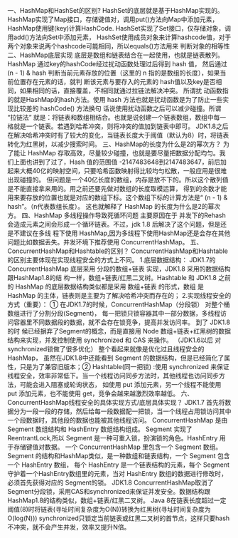 一、HashMap和HashSet的区别?
HashSet的底层就是基于HashMap实现的。HashMap实现了Map接口，存储键值对，调用put()方法向Map中添加元素，
HashMap使用键(key)计算HashCode. HashSet实现了Set接口，仅存储对象，调用add()方法向Set中添加元素，
HashSet使用成员对象来计算hashcode值，对于两个对象来说两个hashcode可能相同，所以equals()方法用来
判断对象的相等性
二、HashMap底层实现
底层是数组和链表结合在一起使用，也就是链表散列。HashMap 通过key的hashCode经过扰动函数处理过后得到 hash 值，
然后通过 (n - 1) & hash 判断当前元素存放的位置（这里的 n 指的是数组的长度），如果当前位置存在元素的话，就判
断该元素与要存入的元素的 hash值以及key是否相同，如果相同的话，直接覆盖，不相同就通过拉链法解决冲突。  所谓扰
动函数指的就是HashMap的hash方法。使用 hash 方法也就是扰动函数是为了防止一些实现比较差的 hashCode() 方法换句
话说使用扰动函数之后可以减少碰撞。所谓 “拉链法” 就是：将链表和数组相结合。也就是说创建一个链表数组，数组中每一
格就是一个链表。若遇到哈希冲突，则将冲突的值加到链表中即可。
 JDK1.8之后在解决哈希冲突时有了较大的变化，当链表长度大于阈值（默认为8）时，将链表转化为红黑树，以减少搜索时间。
 三、HashMap的长度为什么是2的幂次方？
 为了能让 HashMap 存取高效，尽量较少碰撞，也就是要尽量把数据分配均匀。我们上面也讲到了过了，Hash 值的范围值
 -2147483648到2147483647，前后加起来大概40亿的映射空间，只要哈希函数映射得比较均匀松散，一般应用是很难出现碰撞的。
 但问题是一个40亿长度的数组，内存是放不下的。所以这个散列值是不能直接拿来用的。用之前还要先做对数组的长度取模运算，
 得到的余数才能用来要存放的位置也就是对应的数组下标。这个数组下标的计算方法是“ (n - 1) & hash”。（n代表数组长度）。
 这也就解释了 HashMap 的长度为什么是2的幂次方。
 四、HashMap 多线程操作导致死循环问题
 主要原因在于 并发下的Rehash 会造成元素之间会形成一个循环链表。不过，jdk 1.8 后解决了这个问题，但是还是不建议在多线
 程下使用 HashMap,因为多线程下使用HashMap还是会存在其他问题比如数据丢失。并发环境下推荐使用 ConcurrentHashMap。
 五、ConcurrentHashMap和Hashtable的区别？
 ConcurrentHashMap和Hashtable的区别主要体现在实现线程安全的方式上不同。
 1.底层数据结构： JDK1.7的 ConcurrentHashMap 底层采用 分段的数组+链表 实现，JDK1.8 采用的数据结构跟HashMap1.8的结
 构一样，数组+链表/红黑二叉树。Hashtable 和 JDK1.8 之前的 HashMap 的底层数据结构类似都是采用 数组+链表 的形式，数组
 是 HashMap 的主体，链表则是主要为了解决哈希冲突而存在的；
 2.实现线程安全的方式（重要）： ① 在JDK1.7的时候，ConcurrentHashMap（分段锁） 对整个桶数组进行了分割分段(Segment)，
 每一把锁只锁容器其中一部分数据，多线程访问容器里不同数据段的数据，就不会存在锁竞争，提高并发访问率。 到了 JDK1.8 的时
 候已经摒弃了Segment的概念，而是直接用 Node 数组+链表+红黑树的数据结构来实现，并发控制使用 synchronized 和 CAS 来操作。
 （JDK1.6以后 对 synchronized锁做了很多优化） 整个看起来就像是优化过且线程安全的 HashMap，
 虽然在JDK1.8中还能看到 Segment 的数据结构，但是已经简化了属性，只是为了兼容旧版本；② Hashtable(同一把锁) :使用 
 synchronized 来保证线程安全，效率非常低下。当一个线程访问同步方法时，其他线程也访问同步方法，可能会进入阻塞或轮询状态，
 如使用 put 添加元素，另一个线程不能使用 put 添加元素，也不能使用 get，竞争会越来越激烈效率越低。
 六、ConcurrentHashMap线程安全的具体实现方式/底层具体实现？
 JDK1.7 首先将数据分为一段一段的存储，然后给每一段数据配一把锁，当一个线程占用锁访问其中一个段数据时，其他段的数据也能被其他线程访问。
 ConcurrentHashMap 是由 Segment 数组结构和 HashEntry 数组结构组成。
 Segment 实现了 ReentrantLock,所以 Segment 是一种可重入锁，扮演锁的角色。HashEntry 用于存储键值对数据。
 一个 ConcurrentHashMap 里包含一个 Segment 数组。Segment 的结构和HashMap类似，是一种数组和链表结构，一个 Segment 包含一个 HashEntry 数组，
 每个 HashEntry 是一个链表结构的元素，每个 Segment 守护着一个HashEntry数组里的元素，当对 HashEntry 数组的数据进行修改时，必须首先获得对应的        Segment的锁。
 JDK1.8  ConcurrentHashMap取消了Segment分段锁，采用CAS和synchronized来保证并发安全。数据结构跟HashMap1.8的结构类似，数组+链表/红黑二叉树。
 Java 8在链表长度超过一定阈值(8)时将链表(寻址时间复杂度为O(N))转换为红黑树(寻址时间复杂度为O(log(N)))
 synchronized只锁定当前链表或红黑二叉树的首节点，这样只要hash不冲突，就不会产生并发，效率又提升N倍。
 
